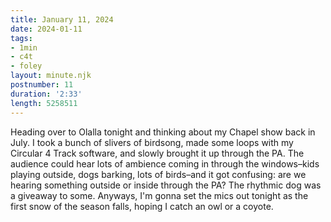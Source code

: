 ```yaml
---
title: January 11, 2024
date: 2024-01-11
tags:
- 1min
- c4t
- foley
layout: minute.njk
postnumber: 11
duration: '2:33'
length: 5258511
---
```

Heading over to Olalla tonight and thinking about my Chapel show back in July. I took a bunch of slivers of birdsong, made some loops with my Circular 4 Track software, and slowly brought it up through the PA. The audience could hear lots of ambience coming in through the windows–kids playing outside, dogs barking, lots of birds–and it got confusing: are we hearing something outside or inside through the PA? The rhythmic dog was a giveaway to some.  Anyways, I'm gonna set the mics out tonight as the first snow of the season falls, hoping I catch an owl or a coyote. 




